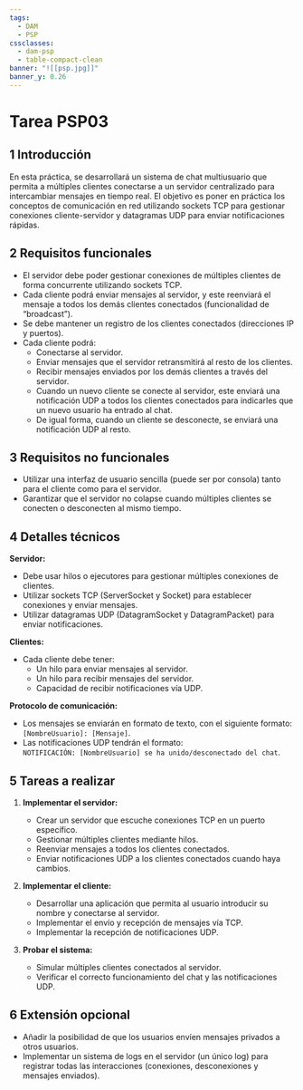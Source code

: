 ```yaml
---
tags:
  - DAM
  - PSP
cssclasses:
  - dam-psp
  - table-compact-clean
banner: "![[psp.jpg]]"
banner_y: 0.26
---
```


# Tarea PSP03
## 1 Introducción

En esta práctica, se desarrollará un sistema de chat multiusuario que permita a múltiples clientes conectarse a un servidor centralizado para intercambiar mensajes en tiempo real. El objetivo es poner en práctica los conceptos de comunicación en red utilizando sockets TCP para gestionar conexiones cliente-servidor y datagramas UDP para enviar notificaciones rápidas.

## 2 Requisitos funcionales

- El servidor debe poder gestionar conexiones de múltiples clientes de forma concurrente utilizando sockets TCP.
- Cada cliente podrá enviar mensajes al servidor, y este reenviará el mensaje a todos los demás clientes conectados (funcionalidad de “broadcast”).
- Se debe mantener un registro de los clientes conectados (direcciones IP y puertos).
- Cada cliente podrá:
	- Conectarse al servidor.
	- Enviar mensajes que el servidor retransmitirá al resto de los clientes.
	- Recibir mensajes enviados por los demás clientes a través del servidor.
	- Cuando un nuevo cliente se conecte al servidor, este enviará una notificación UDP a todos los clientes conectados para indicarles que un nuevo usuario ha entrado al chat.
	- De igual forma, cuando un cliente se desconecte, se enviará una notificación UDP al resto.

## 3 Requisitos no funcionales

- Utilizar una interfaz de usuario sencilla (puede ser por consola) tanto para el cliente como para el servidor.
- Garantizar que el servidor no colapse cuando múltiples clientes se conecten o desconecten al mismo tiempo.

## 4 Detalles técnicos

**Servidor:**

- Debe usar hilos o ejecutores para gestionar múltiples conexiones de clientes.
- Utilizar sockets TCP (ServerSocket y Socket) para establecer conexiones y enviar mensajes.
- Utilizar datagramas UDP (DatagramSocket y DatagramPacket) para enviar notificaciones.

**Clientes:**

- Cada cliente debe tener:
	- Un hilo para enviar mensajes al servidor.
	- Un hilo para recibir mensajes del servidor.
	- Capacidad de recibir notificaciones vía UDP.

**Protocolo de comunicación:**

- Los mensajes se enviarán en formato de texto, con el siguiente formato:  
	`[NombreUsuario]: [Mensaje]`.
- Las notificaciones UDP tendrán el formato:  
	`NOTIFICACIÓN: [NombreUsuario] se ha unido/desconectado del chat`.

## 5 Tareas a realizar

1. **Implementar el servidor:**
	
	- Crear un servidor que escuche conexiones TCP en un puerto específico.
	- Gestionar múltiples clientes mediante hilos.
	- Reenviar mensajes a todos los clientes conectados.
	- Enviar notificaciones UDP a los clientes conectados cuando haya cambios.
2. **Implementar el cliente:**
	
	- Desarrollar una aplicación que permita al usuario introducir su nombre y conectarse al servidor.
	- Implementar el envío y recepción de mensajes vía TCP.
	- Implementar la recepción de notificaciones UDP.
3. **Probar el sistema:**
	
	- Simular múltiples clientes conectados al servidor.
	- Verificar el correcto funcionamiento del chat y las notificaciones UDP.

## 6 Extensión opcional

- Añadir la posibilidad de que los usuarios envíen mensajes privados a otros usuarios.
- Implementar un sistema de logs en el servidor (un único log) para registrar todas las interacciones (conexiones, desconexiones y mensajes enviados).
